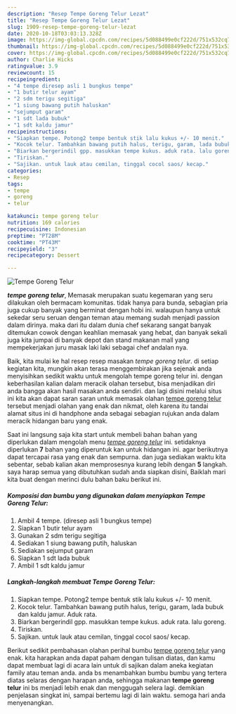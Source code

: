 ```yaml
---
description: "Resep Tempe Goreng Telur Lezat"
title: "Resep Tempe Goreng Telur Lezat"
slug: 1909-resep-tempe-goreng-telur-lezat
date: 2020-10-18T03:03:13.328Z
image: https://img-global.cpcdn.com/recipes/5d088499e0cf222d/751x532cq70/tempe-goreng-telur-foto-resep-utama.jpg
thumbnail: https://img-global.cpcdn.com/recipes/5d088499e0cf222d/751x532cq70/tempe-goreng-telur-foto-resep-utama.jpg
cover: https://img-global.cpcdn.com/recipes/5d088499e0cf222d/751x532cq70/tempe-goreng-telur-foto-resep-utama.jpg
author: Charlie Hicks
ratingvalue: 3.9
reviewcount: 15
recipeingredient:
- "4 tempe diresep asli 1 bungkus tempe"
- "1 butir telur ayam"
- "2 sdm terigu segitiga"
- "1 siung bawang putih haluskan"
- "sejumput garam"
- "1 sdt lada bubuk"
- "1 sdt kaldu jamur"
recipeinstructions:
- "Siapkan tempe. Potong2 tempe bentuk stik lalu kukus +/- 10 menit."
- "Kocok telur. Tambahkan bawang putih halus, terigu, garam, lada bubuk dan kaldu jamur. Aduk rata."
- "Biarkan bergerindil gpp. masukkan tempe kukus. aduk rata. lalu goreng."
- "Tiriskan."
- "Sajikan. untuk lauk atau cemilan, tinggal cocol saos/ kecap."
categories:
- Resep
tags:
- tempe
- goreng
- telur

katakunci: tempe goreng telur 
nutrition: 169 calories
recipecuisine: Indonesian
preptime: "PT28M"
cooktime: "PT43M"
recipeyield: "3"
recipecategory: Dessert

---
```



![Tempe Goreng Telur](https://img-global.cpcdn.com/recipes/5d088499e0cf222d/751x532cq70/tempe-goreng-telur-foto-resep-utama.jpg)

<b><i>tempe goreng telur</i></b>, Memasak merupakan suatu kegemaran yang seru dilakukan oleh bermacam komunitas. tidak hanya para bunda, sebagian pria juga cukup banyak yang berminat dengan hobi ini. walaupun hanya untuk sekedar seru seruan dengan teman atau memang sudah menjadi passion dalam dirinya. maka dari itu dalam dunia chef sekarang sangat banyak ditemukan cowok dengan keahlian memasak yang hebat, dan banyak sekali juga kita jumpai di banyak depot dan stand makanan mall yang mempekerjakan juru masak laki laki sebagai chef andalan nya.



Baik, kita mulai ke hal resep resep masakan <i>tempe goreng telur</i>. di setiap kegiatan kita, mungkin akan terasa menggembirakan jika sejenak anda menyisihkan sedikit waktu untuk mengolah tempe goreng telur ini. dengan keberhasilan kalian dalam meracik olahan tersebut, bisa menjadikan diri anda bangga akan hasil masakan anda sendiri. dan lagi disini melalui situs ini kita akan dapat saran saran untuk memasak olahan <u>tempe goreng telur</u> tersebut menjadi olahan yang enak dan nikmat, oleh karena itu tandai alamat situs ini di handphone anda sebagai sebagian rujukan anda dalam meracik hidangan baru yang enak.


Saat ini langsung saja kita start untuk membeli bahan bahan yang diperlukan dalam mengolah menu <u><i>tempe goreng telur</i></u> ini. setidaknya diperlukan <b>7</b> bahan yang diperuntuk kan untuk hidangan ini. agar berikutnya dapat tercapai rasa yang enak dan sempurna. dan juga sediakan waktu kita sebentar, sebab kalian akan memprosesnya kurang lebih dengan <b>5</b> langkah. saya harap semua yang dibutuhkan sudah anda siapkan disini, Baiklah mari kita buat dengan merinci dulu bahan baku berikut ini.

<!--inarticleads1-->

##### Komposisi dan bumbu yang digunakan dalam menyiapkan Tempe Goreng Telur:

1. Ambil 4 tempe. (diresep asli 1 bungkus tempe)
1. Siapkan 1 butir telur ayam
1. Gunakan 2 sdm terigu segitiga
1. Sediakan 1 siung bawang putih, haluskan
1. Sediakan sejumput garam
1. Siapkan 1 sdt lada bubuk
1. Ambil 1 sdt kaldu jamur




<!--inarticleads2-->

##### Langkah-langkah membuat Tempe Goreng Telur:

1. Siapkan tempe. Potong2 tempe bentuk stik lalu kukus +/- 10 menit.
1. Kocok telur. Tambahkan bawang putih halus, terigu, garam, lada bubuk dan kaldu jamur. Aduk rata.
1. Biarkan bergerindil gpp. masukkan tempe kukus. aduk rata. lalu goreng.
1. Tiriskan.
1. Sajikan. untuk lauk atau cemilan, tinggal cocol saos/ kecap.




Berikut sedikit pembahasan olahan perihal bumbu <u>tempe goreng telur</u> yang enak. kita harapkan anda dapat paham dengan tulisan diatas, dan kamu dapat membuat lagi di acara lain untuk di sajikan dalam aneka kegiatan family atau teman anda. anda bs menambahkan bumbu bumbu yang tertera diatas selaras dengan harapan anda, sehingga makanan <b>tempe goreng telur</b> ini bs menjadi lebih enak dan menggugah selera lagi. demikian penjelasan singkat ini, sampai bertemu lagi di lain waktu. semoga hari anda menyenangkan.
